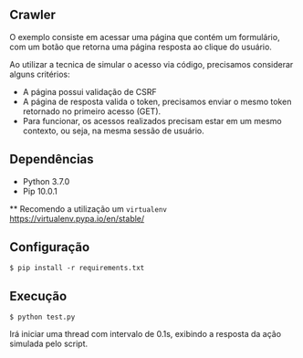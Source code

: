 ## Crawler

O exemplo consiste em acessar uma página que contém um formulário, com um botão que retorna uma página resposta ao clique do usuário. 

Ao utilizar a tecnica de simular o acesso via código, precisamos considerar alguns critérios: 

* A página possui validação de CSRF
* A página de resposta valida o token, precisamos enviar o mesmo token retornado no primeiro acesso (GET).
* Para funcionar, os acessos realizados precisam estar em um mesmo contexto, ou seja, na mesma sessão de usuário.

## Dependências

* Python 3.7.0
* Pip 10.0.1

** Recomendo a utilização um ```virtualenv``` 
https://virtualenv.pypa.io/en/stable/

## Configuração

```$ pip install -r requirements.txt```


## Execução

```$ python test.py```

Irá iniciar uma thread com intervalo de 0.1s, exibindo a resposta da ação simulada pelo script.

